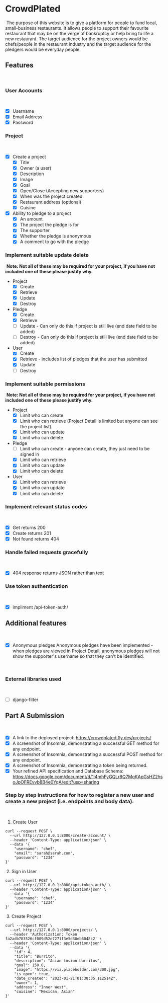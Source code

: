 # CrowdPlated 
​
The purpose of this website is to give a platform for people to fund local, small-business restaurants. 
It allows people to support their favourite restaurant that may be on the verge of bankruptcy or help bring to life a new restaurant. 
The target audience for the project owners would be chefs/people in the restaurant industry and the target audience for the pledgers would be everyday people.
​
## Features
​
### User Accounts
​
- [X] Username
- [X] Email Address
- [X] Password
​
### Project
​
- [X] Create a project
  - [X] Title
  - [X] Owner (a user)
  - [X] Description
  - [X] Image
  - [X] Goal
  - [X] Open/Close (Accepting new supporters)
  - [X] When was the project created
  - [X] Restaurant address (optional)
  - [X] Cuisine
- [X] Ability to pledge to a project
  - [X] An amount
  - [X] The project the pledge is for
  - [X] The supporter
  - [X] Whether the pledge is anonymous
  - [X] A comment to go with the pledge
  
### Implement suitable update delete
​
**Note: Not all of these may be required for your project, if you have not included one of these please justify why.**
​
- Project
  - [X] Create
  - [X] Retrieve
  - [X] Update
  - [X] Destroy 
- Pledge
  - [X] Create
  - [X] Retrieve
  - [ ] Update - Can only do this if project is still live (end date field to be added)
  - [ ] Destroy - Can only do this if project is still live (end date field to be added)
- User
  - [X] Create
  - [X] Retrieve - includes list of pledges that the user has submitted
  - [X] Update
  - [ ] Destroy
​
### Implement suitable permissions
​
**Note: Not all of these may be required for your project, if you have not included one of these please justify why.**
​
- Project
  - [X] Limit who can create
  - [X] Limit who can retrieve (Project Detail is limited but anyone can see the project list)
  - [X] Limit who can update
  - [X] Limit who can delete
- Pledge
  - [ ] Limit who can create - anyone can create, they just need to be signed in
  - [X] Limit who can retrieve
  - [X] Limit who can update
  - [X] Limit who can delete
- User
  - [X] Limit who can retrieve
  - [X] Limit who can update
  - [X] Limit who can delete
​
### Implement relevant status codes
​
- [X] Get returns 200
- [X] Create returns 201
- [X] Not found returns 404
​
### Handle failed requests gracefully 
​
- [X] 404 response returns JSON rather than text
​
### Use token authentication
​
- [X] impliment /api-token-auth/
​
## Additional features
​
- [X] Anonymous pledges
​
Anonymous pledges have been implemented - when pledges are viewed in Project Detail, anonymous pledges will not show the supporter's username so that they can't be identified.

​
### External libraries used
​
- [ ] django-filter
​
​
## Part A Submission
​
- [X] A link to the deployed project: https://crowdplated.fly.dev/projects/
- [X] A screenshot of Insomnia, demonstrating a successful GET method for any endpoint.
- [X] A screenshot of Insomnia, demonstrating a successful POST method for any endpoint.
- [X] A screenshot of Insomnia, demonstrating a token being returned.
- [X] Your refined API specification and Database Schema: https://docs.google.com/document/d/1i4mhFyGQLr8Q7MqKApGsHZ2hsoJpOFREvvb8B4e0YqA/edit?usp=sharing
​
### Step by step instructions for how to register a new user and create a new project (i.e. endpoints and body data).
​
1. Create User
​
```shell
curl --request POST \
  --url http://127.0.0.1:8000/create-account/ \
  --header 'Content-Type: application/json' \
  --data '{
	"username": "chef",
	"email": "sarah@sarah.com",
	"password": "1234"
}'
```
​
2. Sign in User
​
```shell
curl --request POST \
  --url http://127.0.0.1:8000/api-token-auth/ \
  --header 'Content-Type: application/json' \
  --data '{
	"username": "chef",
	"password": "1234"
}'
```
​
3. Create Project
​
```shell
curl --request POST \
  --url http://127.0.0.1:8000/projects/ \
  --header 'Authorization: Token fa2adb783526cf009d52e7271f3e5d30eb6048c2' \
  --header 'Content-Type: application/json' \
  --data '{
	"id": 4,
	"title": "Burrito",
	"description": "Asian fusion burritos",
	"goal": 150.0,
	"image": "https://via.placeholder.com/300.jpg",
	"is_open": true,
	"date_created": "2023-01-21T01:38:35.112514Z",
	"owner": 1,
	"address": "Inner West",
	"cuisine": "Mexican, Asian"
}'
```